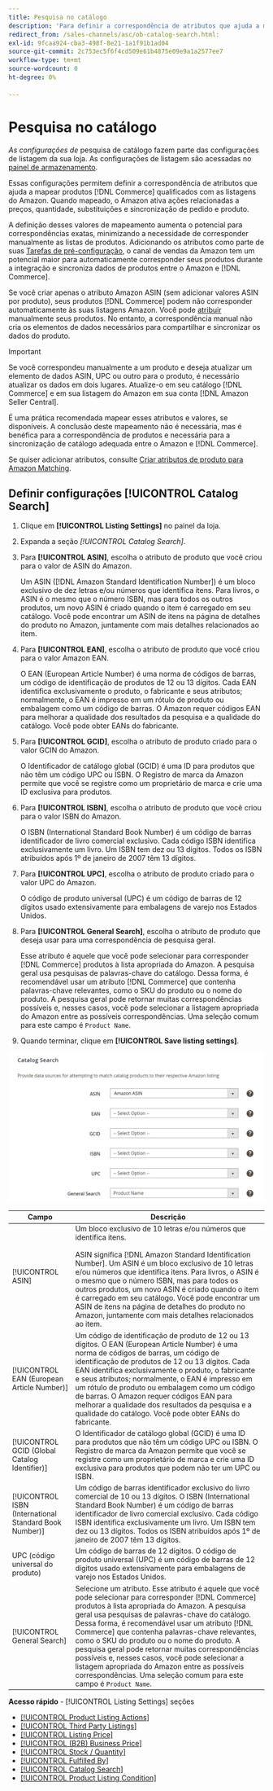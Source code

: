 ```yaml
---
title: Pesquisa no catálogo
description: 'Para definir a correspondência de atributos que ajuda a mapear produtos qualificados do catálogo de comércio com as listagens do Amazon, atualize as configurações da Pesquisa de catálogo.'
redirect_from: /sales-channels/asc/ob-catalog-search.html: 
exl-id: 9fcaa924-cba3-498f-8e21-1a1f91b1ad04
source-git-commit: 2c753ec5f6f4cd509e61b4875e09e9a1a2577ee7
workflow-type: tm+mt
source-wordcount: 0
ht-degree: 0%

---
```


# Pesquisa no catálogo

_As configurações de_ pesquisa de catálogo fazem parte das configurações de listagem da sua loja. As configurações de listagem são acessadas no [painel de armazenamento](./amazon-store-dashboard.md).

Essas configurações permitem definir a correspondência de atributos que ajuda a mapear produtos [!DNL Commerce] qualificados com as listagens do Amazon. Quando mapeado, o Amazon ativa ações relacionadas a preços, quantidade, substituições e sincronização de pedido e produto.

A definição desses valores de mapeamento aumenta o potencial para correspondências exatas, minimizando a necessidade de corresponder manualmente as listas de produtos. Adicionando os atributos como parte de suas [Tarefas de pré-configuração](./amazon-pre-setup-tasks.md), o canal de vendas da Amazon tem um potencial maior para automaticamente corresponder seus produtos durante a integração e sincroniza dados de produtos entre o Amazon e [!DNL Commerce].

Se você criar apenas o atributo Amazon ASIN (sem adicionar valores ASIN por produto), seus produtos [!DNL Commerce] podem não corresponder automaticamente às suas listagens Amazon. Você pode [atribuir](./creating-assigning-catalog-products.md) manualmente seus produtos. No entanto, a correspondência manual não cria os elementos de dados necessários para compartilhar e sincronizar os dados do produto.

>[!IMPORTANT]
>
>Se você correspondeu manualmente a um produto e deseja atualizar um elemento de dados ASIN, UPC ou outro para o produto, é necessário atualizar os dados em dois lugares. Atualize-o em seu catálogo [!DNL Commerce] e em sua listagem do Amazon em sua conta [!DNL Amazon Seller Central].

É uma prática recomendada mapear esses atributos e valores, se disponíveis. A conclusão deste mapeamento não é necessária, mas é benéfica para a correspondência de produtos e necessária para a sincronização de catálogo adequada entre o Amazon e [!DNL Commerce].

Se quiser adicionar atributos, consulte [Criar atributos de produto para Amazon Matching](./ob-creating-magento-attributes.md).

## Definir configurações [!UICONTROL Catalog Search]

1. Clique em **[!UICONTROL Listing Settings]** no painel da loja.

1. Expanda a seção _[!UICONTROL Catalog Search]_.

1. Para **[!UICONTROL ASIN]**, escolha o atributo de produto que você criou para o valor de ASIN do Amazon.

   Um ASIN ([!DNL Amazon Standard Identification Number]) é um bloco exclusivo de dez letras e/ou números que identifica itens. Para livros, o ASIN é o mesmo que o número ISBN, mas para todos os outros produtos, um novo ASIN é criado quando o item é carregado em seu catálogo. Você pode encontrar um ASIN de itens na página de detalhes do produto no Amazon, juntamente com mais detalhes relacionados ao item.

1. Para **[!UICONTROL EAN]**, escolha o atributo de produto que você criou para o valor Amazon EAN.

   O EAN (European Article Number) é uma norma de códigos de barras, um código de identificação de produtos de 12 ou 13 dígitos. Cada EAN identifica exclusivamente o produto, o fabricante e seus atributos; normalmente, o EAN é impresso em um rótulo de produto ou embalagem como um código de barras. O Amazon requer códigos EAN para melhorar a qualidade dos resultados da pesquisa e a qualidade do catálogo. Você pode obter EANs do fabricante.

1. Para **[!UICONTROL GCID]**, escolha o atributo de produto criado para o valor GCIN do Amazon.

   O Identificador de catálogo global (GCID) é uma ID para produtos que não têm um código UPC ou ISBN. O Registro de marca da Amazon permite que você se registre como um proprietário de marca e crie uma ID exclusiva para produtos.

1. Para **[!UICONTROL ISBN]**, escolha o atributo de produto que você criou para o valor ISBN do Amazon.

   O ISBN (International Standard Book Number) é um código de barras identificador de livro comercial exclusivo. Cada código ISBN identifica exclusivamente um livro. Um ISBN tem dez ou 13 dígitos. Todos os ISBN atribuídos após 1º de janeiro de 2007 têm 13 dígitos.

1. Para **[!UICONTROL UPC]**, escolha o atributo de produto criado para o valor UPC do Amazon.

   O código de produto universal (UPC) é um código de barras de 12 dígitos usado extensivamente para embalagens de varejo nos Estados Unidos.

1. Para **[!UICONTROL General Search]**, escolha o atributo de produto que deseja usar para uma correspondência de pesquisa geral.

   Esse atributo é aquele que você pode selecionar para corresponder [!DNL Commerce] produtos à lista apropriada do Amazon. A pesquisa geral usa pesquisas de palavras-chave do catálogo. Dessa forma, é recomendável usar um atributo [!DNL Commerce] que contenha palavras-chave relevantes, como o SKU do produto ou o nome do produto. A pesquisa geral pode retornar muitas correspondências possíveis e, nesses casos, você pode selecionar a listagem apropriada do Amazon entre as possíveis correspondências. Uma seleção comum para este campo é `Product Name`.

1. Quando terminar, clique em **[!UICONTROL Save listing settings]**.

![Pesquisa no catálogo](assets/amazon-catalog-search.png)

| Campo | Descrição |
|--- |--- |
| [!UICONTROL ASIN] | Um bloco exclusivo de 10 letras e/ou números que identifica itens.<br><br>ASIN significa  [!DNL Amazon Standard Identification Number]. Um ASIN é um bloco exclusivo de 10 letras e/ou números que identifica itens. Para livros, o ASIN é o mesmo que o número ISBN, mas para todos os outros produtos, um novo ASIN é criado quando o item é carregado em seu catálogo. Você pode encontrar um ASIN de itens na página de detalhes do produto no Amazon, juntamente com mais detalhes relacionados ao item. |
| [!UICONTROL EAN (European Article Number)] | Um código de identificação de produto de 12 ou 13 dígitos. O EAN (European Article Number) é uma norma de códigos de barras, um código de identificação de produtos de 12 ou 13 dígitos. Cada EAN identifica exclusivamente o produto, o fabricante e seus atributos; normalmente, o EAN é impresso em um rótulo de produto ou embalagem como um código de barras. O Amazon requer códigos EAN para melhorar a qualidade dos resultados da pesquisa e a qualidade do catálogo. Você pode obter EANs do fabricante. |
| [!UICONTROL GCID (Global Catalog Identifier)] | O Identificador de catálogo global (GCID) é uma ID para produtos que não têm um código UPC ou ISBN. O Registro de marca da Amazon permite que você se registre como um proprietário de marca e crie uma ID exclusiva para produtos que podem não ter um UPC ou ISBN. |
| [!UICONTROL ISBN (International Standard Book Number)] | Um código de barras identificador exclusivo do livro comercial de 10 ou 13 dígitos. O ISBN (International Standard Book Number) é um código de barras identificador de livro comercial exclusivo. Cada código ISBN identifica exclusivamente um livro. Um ISBN tem dez ou 13 dígitos. Todos os ISBN atribuídos após 1º de janeiro de 2007 têm 13 dígitos. |
| UPC (código universal do produto) | Um código de barras de 12 dígitos. O código de produto universal (UPC) é um código de barras de 12 dígitos usado extensivamente para embalagens de varejo nos Estados Unidos. |
| [!UICONTROL General Search] | Selecione um atributo. Esse atributo é aquele que você pode selecionar para corresponder [!DNL Commerce] produtos à lista apropriada do Amazon. A pesquisa geral usa pesquisas de palavras-chave do catálogo. Dessa forma, é recomendável usar um atributo [!DNL Commerce] que contenha palavras-chave relevantes, como o SKU do produto ou o nome do produto. A pesquisa geral pode retornar muitas correspondências possíveis e, nesses casos, você pode selecionar a listagem apropriada do Amazon entre as possíveis correspondências. Uma seleção comum para este campo é `Product Name`. |

**Acesso rápido**  -  [!UICONTROL Listing Settings] seções

- [[!UICONTROL Product Listing Actions]](./product-listing-actions.md)
- [[!UICONTROL Third Party Listings]](./third-party-listing-settings.md)
- [[!UICONTROL Listing Price]](./listing-price.md)
- [[!UICONTROL (B2B) Business Price]](./business-pricing.md)
- [[!UICONTROL Stock / Quantity]](./stock-quantity.md)
- [[!UICONTROL Fulfilled By]](./fulfilled-by.md)
- [[!UICONTROL Catalog Search]](./catalog-search.md)
- [[!UICONTROL Product Listing Condition]](./product-listing-condition.md)
